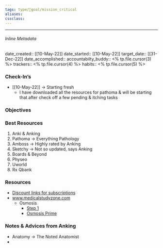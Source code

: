 ```yaml
---
tags: type/🎯goal/mission_critical 
aliases:
cssclass: 
---
```

---

###### Inline Metadata 
date_created:: [[10-May-22]]
date_started:: [[10-May-22]]
target_date:: [[31-Dec-22]]
date_accomplished::
accountabilty_buddy:: <% tp.file.cursor(3) %>
trackers:: <% tp.file.cursor(4) %>
habits:: <% tp.file.cursor(5) %>

### Check-In’s
- [[10-May-22]] → Starting fresh
	- I have downloaded all the resources for pathoma & will be starting that after check off a few pending & itching tasks
### Objectives

### Best Resources
1. Anki & Anking
2. Pathoma → Everything Pathology 
3. Amboss → Highly rated by Anking
4. Sketchy → Not so updated, says Anking
5. Boards & Beyond
6. Physeo
7. Uworld
8. Rx Qbank

### Resources
- [Discount links for subscriptions](https://www.ankipalace.com/discounts)
- www.medicalstudyzone.com
	- Osmosis
		- [Step 1](https://medicalstudyzone.com/osmosis-usmle-step-1-review-free-download/) 
		- [Osmosis Prime](https://medicalstudyzone.com/osmosis-prime-videos-875-videos-free-download/)



### Notes & Advices from Anking
- Anatomy → The Noted Anatomist
- 